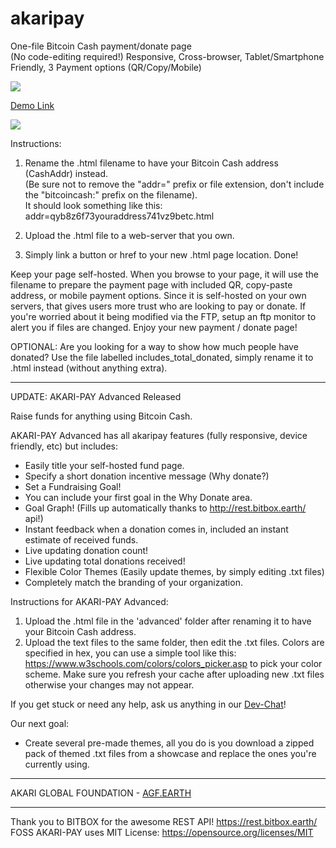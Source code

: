 # akaripay
One-file Bitcoin Cash payment/donate page       
(No code-editing required!) Responsive, Cross-browser, Tablet/Smartphone Friendly, 3 Payment options (QR/Copy/Mobile)  

<a href="http://agf.earth/addr=qrrk8mndzxvkpme3mufwaenl70zljzsgvgv6rvmx8r.html"><img src="http://agf.earth/donate_button_mini.png"></a>

<a href="http://agf.earth/addr=qrrk8mndzxvkpme3mufwaenl70zljzsgvgv6rvmx8r.html">Demo Link</a><br>


<a href="https://github.com/AKARI-B3/akaripay"><img src="http://agf.earth/akari_pay_info.png"></a>


Instructions:

1. Rename the .html filename to have your Bitcoin Cash address (CashAddr) instead.    
(Be sure not to remove the "addr=" prefix or file extension, don't include the "bitcoincash:" prefix on the filename).     
It should look something like this: addr=qyb8z6f73youraddress741vz9betc.html    

2. Upload the .html file to a web-server that you own.    

3. Simply link a button or href to your new .html page location. Done!    

Keep your page self-hosted. When you browse to your page, it will use the filename to prepare the payment page with included QR, copy-paste address, or mobile payment options.  Since it is self-hosted on your own servers, that gives users more trust who are looking to pay or donate. If you're worried about it being modified via the FTP, setup an ftp monitor to alert you if files are changed. Enjoy your new payment / donate page!

OPTIONAL: Are you looking for a way to show how much people have donated? Use the file labelled includes_total_donated, simply rename it to .html instead (without anything extra).

-----

UPDATE:
AKARI-PAY Advanced Released

Raise funds for anything using Bitcoin Cash.

AKARI-PAY Advanced has all akaripay features (fully responsive, device friendly, etc) but includes:

* Easily title your self-hosted fund page.
* Specify a short donation incentive message (Why donate?)
* Set a Fundraising Goal!
* You can include your first goal in the Why Donate area.
* Goal Graph! (Fills up automatically thanks to http://rest.bitbox.earth/ api!)
* Instant feedback when a donation comes in, included an instant estimate of received funds.
* Live updating donation count!
* Live updating total donations received!
* Flexible Color Themes (Easily update themes, by simply editing .txt files)
* Completely match the branding of your organization.

Instructions for AKARI-PAY Advanced: 
1. Upload the .html file in the 'advanced' folder after renaming it to have your Bitcoin Cash address.
2. Upload the text files to the same folder, then edit the .txt files. Colors are specified in hex, you can use a simple tool like this: https://www.w3schools.com/colors/colors_picker.asp to pick your color scheme. Make sure you refresh your cache after uploading new .txt files otherwise your changes may not appear.

If you get stuck or need any help, ask us anything in our <a href="http://webchat.freenode.net/?randomnick=1&channels=%23akari&prompt=1">Dev-Chat</a>!

Our next goal: 

* Create several pre-made themes, all you do is you download a zipped pack of themed .txt files from a showcase and replace the ones you're currently using.

-----

AKARI GLOBAL FOUNDATION - <a href="http://agf.earth">AGF.EARTH</a>

-----
Thank you to BITBOX for the awesome REST API! https://rest.bitbox.earth/       
FOSS AKARI-PAY uses MIT License: https://opensource.org/licenses/MIT      
